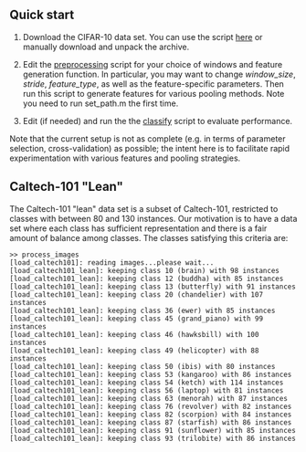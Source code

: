 
## Quick start

1.  Download the CIFAR-10 data set.  You can use the script [here](./data/get_cifar.sh) or manually download and unpack the archive.

2.  Edit the [preprocessing](./preprocess_cifar10.m) script for your choice of windows and feature generation function.  In particular, you may want to change *window_size*, *stride*, *feature_type*, as well as the feature-specific parameters.  Then run this script to generate features for various pooling methods.   Note you need to run set_path.m the first time.

3. Edit (if needed) and run the the [classify](classify_cifar10.m) script to evaluate performance.

Note that the current setup is not as complete (e.g. in terms of parameter selection, cross-validation) as possible; the intent here is to facilitate rapid experimentation with various features and pooling strategies.

## Caltech-101 "Lean"
The Caltech-101 "lean" data set is a subset of Caltech-101, restricted to classes with between 80 and 130 instances. 
Our motivation is to have a data set where each class has sufficient representation and there is a fair amount of balance among classes.
The classes satisfying this criteria are:

```
>> process_images
[load_caltech101]: reading images...please wait...
[load_caltech101_lean]: keeping class 10 (brain) with 98 instances
[load_caltech101_lean]: keeping class 12 (buddha) with 85 instances
[load_caltech101_lean]: keeping class 13 (butterfly) with 91 instances
[load_caltech101_lean]: keeping class 20 (chandelier) with 107 instances
[load_caltech101_lean]: keeping class 36 (ewer) with 85 instances
[load_caltech101_lean]: keeping class 45 (grand_piano) with 99 instances
[load_caltech101_lean]: keeping class 46 (hawksbill) with 100 instances
[load_caltech101_lean]: keeping class 49 (helicopter) with 88 instances
[load_caltech101_lean]: keeping class 50 (ibis) with 80 instances
[load_caltech101_lean]: keeping class 53 (kangaroo) with 86 instances
[load_caltech101_lean]: keeping class 54 (ketch) with 114 instances
[load_caltech101_lean]: keeping class 56 (laptop) with 81 instances
[load_caltech101_lean]: keeping class 63 (menorah) with 87 instances
[load_caltech101_lean]: keeping class 76 (revolver) with 82 instances
[load_caltech101_lean]: keeping class 82 (scorpion) with 84 instances
[load_caltech101_lean]: keeping class 87 (starfish) with 86 instances
[load_caltech101_lean]: keeping class 91 (sunflower) with 85 instances
[load_caltech101_lean]: keeping class 93 (trilobite) with 86 instances
```
